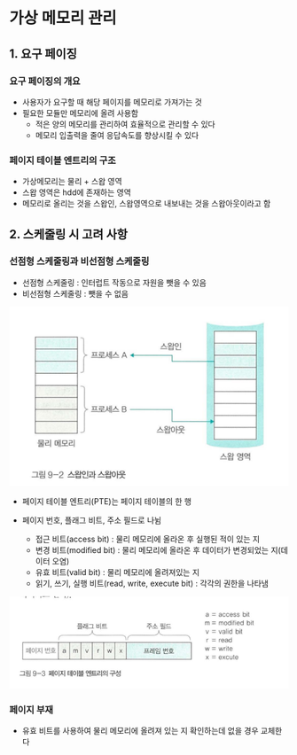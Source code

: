 # 가상 메모리 관리

## 1. 요구 페이징

### 요구 페이징의 개요

- 사용자가 요구할 때 해당 페이지를 메모리로 가져가는 것
- 필요한 모듈만 메모리에 올려 사용함
    - 적은 양의 메모리를 관리하여 효율적으로 관리할 수 있다
    - 메모리 입출력을 줄여 응답속도를 향상시킬 수 있다

### 페이지 테이블 엔트리의 구조

- 가상메모리는 물리 + 스왑 영역
- 스왑 영역은 hdd에 존재하는 영역
- 메모리로 올리는 것을 스왑인, 스왑영역으로 내보내는 것을 스왑아웃이라고 함

## 2. 스케줄링 시 고려 사항

### 선점형 스케줄링과 비선점형 스케줄링

- 선점형 스케줄링 : 인터럽트 작동으로 자원을 뺏을 수 있음
- 비선점형 스케줄링 : 뺏을 수 없음

<img src="./ch9/swap.PNG">

- 페이지 테이블 엔트리(PTE)는 페이지 테이블의 한 행
- 페이지 번호, 플래그 비트, 주소 필드로 나뉨

    - 접근 비트(access bit) : 물리 메모리에 올라온 후 실행된 적이 있는 지
    - 변경 비트(modified bit) : 물리 메모리에 올라온 후 데이터가 변경되었는 지(데이터 오염)
    - 유효 비트(valid bit) : 물리 메모리에 올려져있는 지
    - 읽기, 쓰기, 실행 비트(read, write, execute bit) : 각각의 권한을 나타냄

<img src="./ch9/PTE.PNG">

### 페이지 부재

- 유효 비트를 사용하여 물리 메모리에 올려져 있는 지 확인하는데 없을 경우 교체한다
